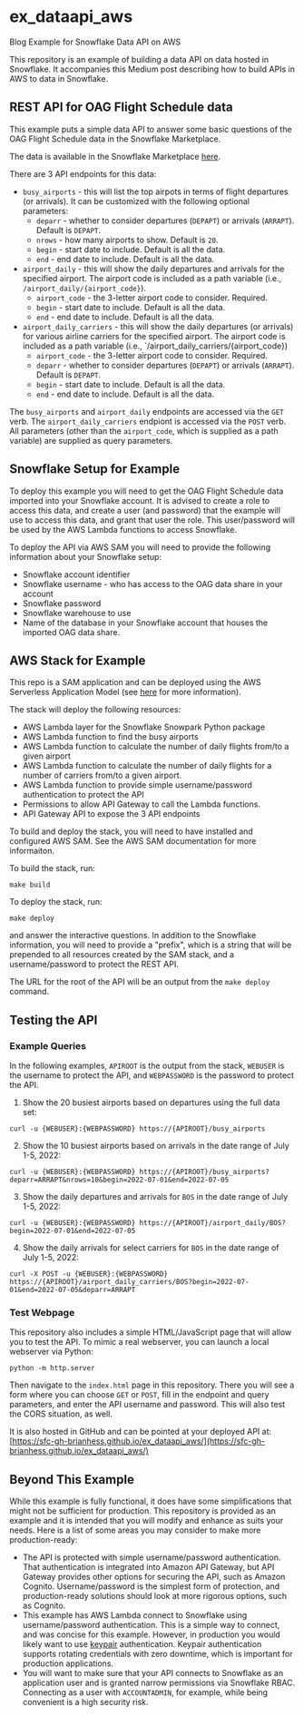 # ex_dataapi_aws
Blog Example for Snowflake Data API on AWS

This repository is an example of building a data API on data hosted
in Snowflake. It accompanies this Medium post describing how to build
APIs in AWS to data in Snowflake.

## REST API for OAG Flight Schedule data
This example puts a simple data API to answer some basic questions of
the OAG Flight Schedule data in the Snowflake Marketplace.

The data is available in the Snowflake Marketplace [here](https://app.snowflake.com/marketplace/listing/GZ1M7Z2MQ39).

There are 3 API endpoints for this data:
* `busy_airports` - this will list the top airpots in terms of flight departures (or arrivals). It can be
  customized with the following optional parameters:
  * `deparr` - whether to consider departures (`DEPAPT`) or arrivals (`ARRAPT`). Default is `DEPAPT`.
  * `nrows` - how many airports to show. Default is `20`.
  * `begin` - start date to include. Default is all the data.
  * `end` - end date to include. Default is all the data.
* `airport_daily` - this will show the daily departures and arrivals for the specified airport. 
  The airport code is included as a path variable (i.e., `/airport_daily/{airport_code}`).
  * `airport_code` - the 3-letter airport code to consider. Required.
  * `begin` - start date to include. Default is all the data.
  * `end` - end date to include. Default is all the data.
* `airport_daily_carriers` - this will show the daily departures (or arrivals) for various 
  airline carriers for the specified airport. The airport code is included as a path variable
  (i.e., `/airport_daily_carriers/{airport_code})
  * `airport_code` - the 3-letter airport code to consider. Required.
  * `deparr` - whether to consider departures (`DEPAPT`) or arrivals (`ARRAPT`). Default is `DEPAPT`.
  * `begin` - start date to include. Default is all the data.
  * `end` - end date to include. Default is all the data.

The `busy_airports` and `airport_daily` endpoints are accessed via the `GET` verb. 
The `airport_daily_carriers` endpiont is accessed via the `POST` verb.
All parameters (other than the `airport_code`, which is supplied as a path variable) are 
supplied as query parameters.

## Snowflake Setup for Example
To deploy this example you will need to get the OAG Flight Schedule data imported into your
Snowflake account. It is advised to create a role to access this data, and create a user (and password)
that the example will use to access this data, and grant that user the role. This user/password
will be used by the AWS Lambda functions to access Snowflake.

To deploy the API via AWS SAM you will need to provide the following information about 
your Snowflake setup:
* Snowflake account identifier
* Snowflake username - who has access to the OAG data share in your account
* Snowflake password
* Snowflake warehouse to use
* Name of the database in your Snowflake account that houses the imported OAG data share.

## AWS Stack for Example
This repo is a SAM application and can be deployed using the AWS Serverless Application
Model (see [here](https://docs.aws.amazon.com/serverless-application-model/latest/developerguide/what-is-sam.html) 
for more information).

The stack will deploy the following resources:
* AWS Lambda layer for the Snowflake Snowpark Python package
* AWS Lambda function to find the busy airports
* AWS Lambda function to calculate the number of daily flights from/to a given airport
* AWS Lambda function to calculate the number of daily flights for a number of carriers from/to a given airport.
* AWS Lambda function to provide simple username/password authentication to protect the API
* Permissions to allow API Gateway to call the Lambda functions.
* API Gateway API to expose the 3 API endpoints

To build and deploy the stack, you will need to have installed and configured AWS SAM. 
See the AWS SAM documentation for more informaiton.

To build the stack, run:
```
make build
```

To deploy the stack, run:
```
make deploy
```

and answer the interactive questions. In addition to the Snowflake information, you
will need to provide a "prefix", which is a string that will be prepended to all
resources created by the SAM stack, and a username/password to protect the REST API.

The URL for the root of the API will be an output from the `make deploy` command.

## Testing the API

### Example Queries
In the following examples, `APIROOT` is the output from the stack, `WEBUSER` is the
username to protect the API, and `WEBPASSWORD` is the password to protect the API.

1. Show the 20 busiest airports based on departures using the full data set:
```
curl -u {WEBUSER}:{WEBPASSWORD} https://{APIROOT}/busy_airports
```

2. Show the 10 busiest airports based on arrivals in the date range of July 1-5, 2022:
```
curl -u {WEBUSER}:{WEBPASSWORD} https://{APIROOT}/busy_airports?deparr=ARRAPT&nrows=10&begin=2022-07-01&end=2022-07-05
```

3. Show the daily departures and arrivals for `BOS` in the date range of July 1-5, 2022:
```
curl -u {WEBUSER}:{WEBPASSWORD} https://{APIROOT}/airport_daily/BOS?begin=2022-07-01&end=2022-07-05
```

4. Show the daily arrivals for select carriers for `BOS` in the date range of July 1-5, 2022:
```
curl -X POST -u {WEBUSER}:{WEBPASSWORD} https://{APIROOT}/airport_daily_carriers/BOS?begin=2022-07-01&end=2022-07-05&deparr=ARRAPT
```

### Test Webpage
This repository also includes a simple HTML/JavaScript page that will allow you to
test the API. To mimic a real webserver, you can launch a local webserver via Python:
```
python -m http.server
```

Then navigate to the `index.html` page in this repository. There you will see a form where
you can choose `GET` or `POST`, fill in the endpoint and query parameters, and enter the
API username and password. This will also test the CORS situation, as well.

It is also hosted in GitHub and can be pointed at your deployed API at:
[https://sfc-gh-brianhess.github.io/ex_dataapi_aws/](https://sfc-gh-brianhess.github.io/ex_dataapi_aws/)

## Beyond This Example
While this example is fully functional, it does have some simplifications that might not
be sufficient for production. This repository is provided as an example and it is intended 
that you will modify and enhance as suits your needs. Here is a list of some areas you 
may consider to make more production-ready:
* The API is protected with simple username/password authentication. That authentication
  is integrated into Amazon API Gateway, but API Gateway provides other options for securing
  the API, such as Amazon Cognito. Username/password is the simplest form of protection, and
  production-ready solutions should look at more rigorous options, such as Cognito. 
* This example has AWS Lambda connect to Snowflake using username/password authentication.
  This is a simple way to connect, and was concise for this example. However, in production
  you would likely want to use [keypair](https://docs.snowflake.com/en/user-guide/key-pair-auth.html)
  authentication. Keypair authentication supports rotating credentials with zero downtime,
  which is important for production applications.
* You will want to make sure that your API connects to Snowflake as an application user
  and is granted narrow permissions via Snowflake RBAC. Connecting as a user with `ACCOUNTADMIN`, 
  for example, while being convenient is a high security risk.
